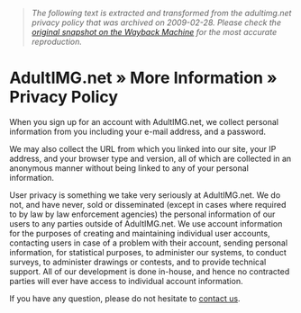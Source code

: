 > *The following text is extracted and transformed from the adultimg.net privacy policy that was archived on 2009-02-28. Please check the [original snapshot on the Wayback Machine](https://web.archive.org/web/20090228055451id_/http%3A//www.adultimg.net/info.php%3Fact%3Dprivacy_policy) for the most accurate reproduction.*

# AdultIMG.net » More Information » Privacy Policy

When you sign up for an account with AdultIMG.net, we collect personal information from you including your e-mail address, and a password. 

We may also collect the URL from which you linked into our site, your IP address, and your browser type and version, all of which are collected in an anonymous manner without being linked to any of your personal information. 

User privacy is something we take very seriously at AdultIMG.net. We do not, and have never, sold or disseminated (except in cases where required to by law by law enforcement agencies) the personal information of our users to any parties outside of AdultIMG.net. We use account information for the purposes of creating and maintaining individual user accounts, contacting users in case of a problem with their account, sending personal information, for statistical purposes, to administer our systems, to conduct surveys, to administer drawings or contests, and to provide technical support. All of our development is done in-house, and hence no contracted parties will ever have access to individual account information. 

If you have any question, please do not hesitate to [contact us](http://adultimg.net/contact.php?act=contact_us). 
